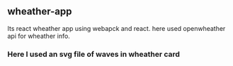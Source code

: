 ## wheather-app
Its react wheather app using webapck and react. 
here used openwheather api for wheather info.

### Here I used an svg file of waves in wheather card
